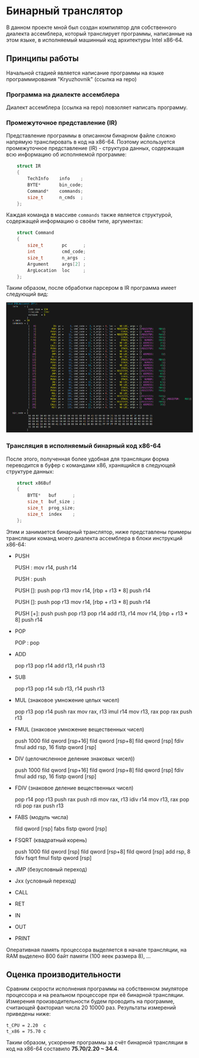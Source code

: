 # Бинарный транслятор

В данном проекте мной был создан компилятор для собственного диалекта ассемблера, который транслирует программы, написанные на этом языке, в исполняемый машинный код архитектуры Intel x86-64.

## Принципы работы

Начальной стадией является написание программы на языке программирования "Kryuzhovnik" (ссылка на repo)

### Программа на диалекте ассемблера

Диалект ассемблера (ссылка на repo) повзоляет написать программу.

### Промежуточное представление (IR)

Представление программы в описанном бинарном файле сложно напрямую транслировать в код на x86-64. Поэтому используется промежуточное представление (IR) - структура данных, содержащая всю информацию об исполняемой программе:

```C++
    struct IR
    {
        TechInfo    info    ;
        BYTE*       bin_code;
        Command*    commands;
        size_t      n_cmds  ;
    };
```

Каждая команда в массиве ``commands`` также является структурой, содержащей информацию о своём типе, аргументах:

```C++
    struct Command
    {
        size_t       pc      ;
        int          cmd_code;
        size_t       n_args  ;
        Argument     args[2] ;
        ArgLocation  loc     ;
    };
```

Таким образом, после обработки парсером в IR программа имеет следующий вид:

![IR dump](./Pictures/IRDump.png)

### Трансляция в исполняемый бинарный код x86-64

После этого, полученная более удобная для трансляции форма переводится в буфер с командами x86, хранящийся в следующей структуре данных:

```C++
    struct x86Buf
    {
        BYTE*   buf      ;
        size_t  buf_size ;
        size_t  prog_size;
        size_t  index    ;
    };
```

Этим и занимается бинарный транслятор, ниже представлены примеры трансляции команд моего диалекта ассемблера в блоки инструкций x86-64:

- PUSH

    PUSH <num>:
        mov r14, <num>
        push r14

    PUSH <reg>:
        push <reg>

    PUSH [<reg>]:
        push <reg>
        pop r13
        mov r14, [rbp + r13 * 8]
        push r14

    PUSH [<num>]:
        push <num>
        pop r13
        mov r14, [rbp + r13 * 8]
        push r14

    PUSH [<num>+<reg>]:
        push <num>
        push <reg>
        pop r13
        pop r14
        add r13, r14
        mov r14, [rbp + r13 * 8]
        push r14

- POP

    POP <reg>:
        pop <reg>

- ADD

    pop  r13
    pop  r14
    add  r13, r14
    push r13

- SUB

    pop  r13
    pop  r14
    sub  r13, r14
    push r13

- MUL (знаковое умножение целых чисел)

    pop  r13
    pop  r14
    push rax
    mov  rax, r13
    imul r14
    mov  r13, rax
    pop  rax
    push r13

- FMUL (знаковое умножение вещественных чисел)

    push  1000
    fild  qword [rsp+16]
    fild  qword [rsp+8]
    fild  qword [rsp]
    fdiv
    fmul
    add   rsp, 16
    fistp qword [rsp]

- DIV (целочисленное деление знаковых чисел))

    push  1000
    fild  qword [rsp+16]
    fild  qword [rsp+8]
    fild  qword [rsp]
    fdiv
    fmul
    add   rsp, 16
    fistp qword [rsp]


- FDIV (знаковое деление вещественных чисел)

    pop  r14
    pop  r13
    push rax
    push rdi
    mov  rax, r13
    idiv r14
    mov  r13, rax
    pop  rdi
    pop  rax
    push r13

- FABS (модуль числа)

    fild qword [rsp]
    fabs
    fistp qword [rsp]

- FSQRT (квадратный корень)

    push 1000
    fild qword [rsp]
    fild qword [rsp+8]
    fild qword [rsp]
    add rsp, 8
    fdiv
    fsqrt
    fmul
    fistp qword [rsp]

- JMP (безусловный переход)
- Jxx (условный переход)
- CALL
- RET
- IN
- OUT
- PRINT

Оперативная память процессора выделяется в начале трансляции, на RAM выделено 800 байт памяти (100 яеек размера 8), ...

## Оценка производительности

Сравним скорости исполнения программы на собственном эмуляторе процессора и на реальном процессоре при её бинарной трансляции. Измерения производительности будем проводить на программе, считающей факториал числа 20 10000 раз. Результаты измерений приведены ниже:

    t_CPU = 2.20  c
    t_x86 = 75.70 с

Таким образом, ускорение программы за счёт бинарной трансляции в код на x86-64 составило **75.70/2.20 ~ 34.4**.
